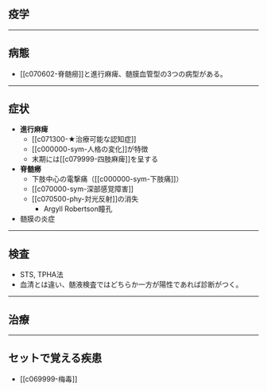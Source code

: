 ## 疫学
---
## 病態
- [[c070602-脊髄癆]]と進行麻痺、髄膜血管型の3つの病型がある。
---
## 症状
- **進行麻痺**
	- [[c071300-★治療可能な認知症]]
	- [[c000000-sym-人格の変化]]が特徴
	- 末期には[[c079999-四肢麻痺]]を呈する
- **脊髄癆**
	- 下肢中心の電撃痛（[[c000000-sym-下肢痛]]）
	- [[c070000-sym-深部感覚障害]]
	- [[c070500-phy-対光反射]]の消失
		- Argyll Robertson瞳孔
- 髄膜の炎症
---
## 検査
- STS, TPHA法
- 血清とは違い、髄液検査ではどちらか一方が陽性であれば診断がつく。
---
## 治療
---
## セットで覚える疾患
- [[c069999-梅毒]]
